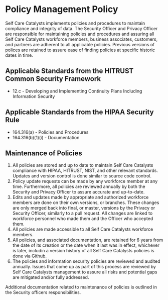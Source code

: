 # Policy Management Policy

Self Care Catalysts implements policies and procedures to maintain compliance and integrity of data. The Security Officer and Privacy Officer are responsible for maintaining policies and procedures and assuring all Self Care Catalysts workforce members, business associates, customers, and partners are adherent to all applicable policies. Previous versions of polices are retained to assure ease of finding policies at specific historic dates in time.

## Applicable Standards from the HITRUST Common Security Framework

* 12.c - Developing and Implementing Continuity Plans Including Information Security

## Applicable Standards from the HIPAA Security Rule

* 164.316(a) - Policies and Procedures
* 164.316(b)(1)(i) - Documentation

## Maintenance of Policies

1. All policies are stored and up to date to maintain Self Care Catalysts compliance with HIPAA, HITRUST, NIST, and other relevant standards. Updates and version control is done similar to source code control.
2. Policy update requests can be made by any workforce member at any time. Furthermore, all policies are reviewed annually by both the Security and Privacy Officer to assure accurate and up-to-date.
3. Edits and updates made by appropriate and authorized workforce members are done on their own versions, or branches. These changes are only merged back into final, or master, versions by the Privacy or Security Officer, similarly to a pull request. All changes are linked to workforce personnel who made them and the Officer who accepted them.
4. All policies are made accessible to all Self Care Catalysts workforce members.
5. All policies, and associated documentation, are retained for 6 years from the date of its creation or the date when it last was in effect, whichever is later, includin a version history of all Self Care Catalysts policies is done via Github.
6. The policies and information security policies are reviewed and audited annually. Issues that come up as part of this process are reviewed by Self Care Catalysts management to assure all risks and potential gaps are mitigated and/or fully addressed.

Additional documentation related to maintenance of policies is outlined in the Security officers responsibilities.
